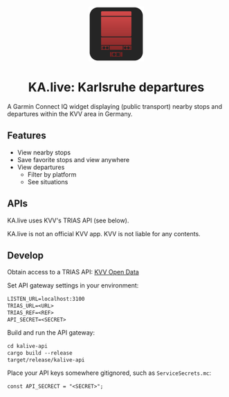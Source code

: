 <p align="center"><img width="128" height="128" src="presentation/icon.svg"></p>
<h1 align="center">KA.live: Karlsruhe departures</h1>

A Garmin Connect IQ widget displaying (public transport) nearby stops and departures within the KVV area in Germany.

<!-- Get it on the [Connect IQ Store](https://apps.garmin.com/en-GB/apps/TODO). -->

## Features

- View nearby stops
- Save favorite stops and view anywhere
- View departures
  - Filter by platform
  - See situations

## APIs

KA.live uses KVV's TRIAS API (see below).

KA.live is not an official KVV app. KVV is not liable for any contents.

## Develop

Obtain access to a TRIAS API: [KVV Open Data](https://www.kvv.de/fahrplan/fahrplaene/open-data.html)

Set API gateway settings in your environment:
```
LISTEN_URL=localhost:3100
TRIAS_URL=<URL>
TRIAS_REF=<REF>
API_SECRET=<SECRET>
```

Build and run the API gateway:
```
cd kalive-api
cargo build --release
target/release/kalive-api
```

Place your API keys somewhere gitignored, such as `ServiceSecrets.mc`:

```
const API_SECRECT = "<SECRET>";
```

